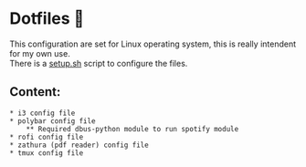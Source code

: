 # Dotfiles :wrench:

This configuration are set for Linux operating system, this is really intendent for my own use.<br>
There is a [setup.sh](https://github.com/fredo0522/Dotfiles/blob/master/setup.sh) script to configure the files. <br>

## Content:
    * i3 config file
    * polybar config file
        ** Required dbus-python module to run spotify module
    * rofi config file
    * zathura (pdf reader) config file
    * tmux config file

